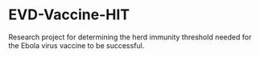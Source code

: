 # EVD-Vaccine-HIT
Research project for determining the herd immunity threshold needed for the Ebola virus vaccine to be successful.
